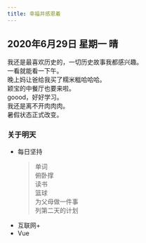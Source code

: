 ```yaml
---
title: 幸福并感恩着
---
```

## 2020年6月29日 星期一 晴
我还是最喜欢历史的，一切历史故事我都感兴趣。  
一看就能看一下午。  
晚上妈让爸给我买了糯米糍哈哈哈。  
颖宝的中餐厅也要来啦。  
goood，好好学习。  
我还是离不开肉肉肉。  
暑假状态正式改变。  
### 关于明天
* 每日坚持
	> 单词  
	> 俯卧撑  
	> 读书  
	> 篮球  
	> 为父母做一件事  
	> 列第二天的计划  
* 互联网+  
* Vue  